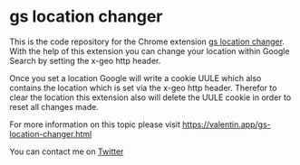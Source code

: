 # gs location changer

This is the code repository for the Chrome extension [gs location changer](https://chrome.google.com/webstore/detail/gs-location-changer/blpgcfdpnimjdojecbpagkllfnkajglp). With the help of this extension you can change your location within Google Search by setting the x-geo http header.

Once you set a location Google will write a cookie UULE which also contains the location which is set via the x-geo http header. Therefor to clear the location this extension also will delete the UULE cookie in order to reset all changes made.

For more information on this topic please visit https://valentin.app/gs-location-changer.html

You can contact me on [Twitter](https://twitter.com/VorticonCmdr)
